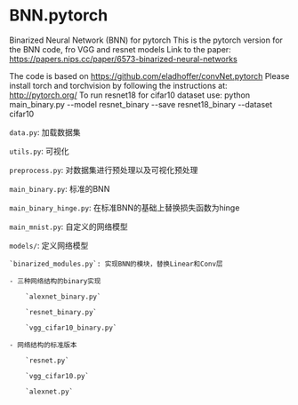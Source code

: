 # BNN.pytorch
Binarized Neural Network (BNN) for pytorch
This is the pytorch version for the BNN code, fro VGG and resnet models
Link to the paper: https://papers.nips.cc/paper/6573-binarized-neural-networks

The code is based on https://github.com/eladhoffer/convNet.pytorch
Please install torch and torchvision by following the instructions at: http://pytorch.org/
To run resnet18 for cifar10 dataset use: python main_binary.py --model resnet_binary --save resnet18_binary --dataset cifar10

`data.py`: 加载数据集

`utils.py`: 可视化

`preprocess.py`: 对数据集进行预处理以及可视化预处理

`main_binary.py`: 标准的BNN

`main_binary_hinge.py`: 在标准BNN的基础上替换损失函数为hinge

`main_mnist.py`: 自定义的网络模型

`models/`: 定义网络模型

    `binarized_modules.py`: 实现BNN的模块，替换Linear和Conv层

    - 三种网络结构的binary实现

        `alexnet_binary.py`

        `resnet_binary.py`

        `vgg_cifar10_binary.py`
    
    - 网络结构的标准版本

        `resnet.py`

        `vgg_cifar10.py`

        `alexnet.py`
